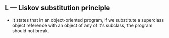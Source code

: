 ## L — Liskov substitution principle ##

- It states that in an object-oriented program, if we substitute a superclass object reference with an object of any of it's subclass, the program should not break.

